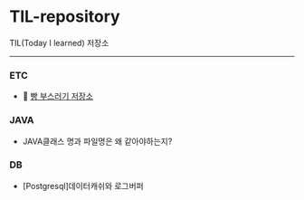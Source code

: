 # TIL-repository
TIL(Today I learned) 저장소

---
### ETC
* 🍞 [빵 부스러기 저장소](https://github.com/rlarudgkswkd/TIL-repository/blob/master/ETC/BreadComb.md)

### JAVA
* JAVA클래스 명과 파일명은 왜 같아야하는지?

### DB
* [Postgresql]데이터캐쉬와 로그버퍼
